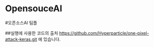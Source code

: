 # OpensouceAI


#오픈소스AI 팀플 

##실행에 사용한 코드의 출처
https://github.com/Hyperparticle/one-pixel-attack-keras.git 에 있습니다.

